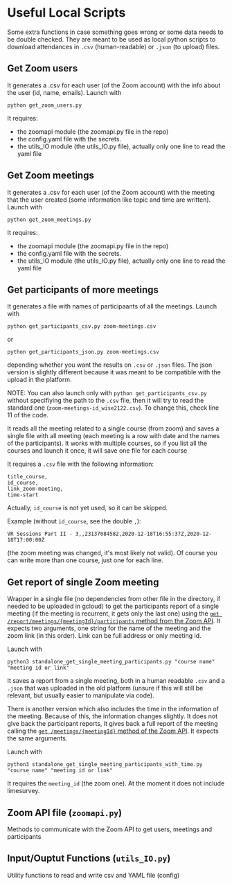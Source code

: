 # Useful Local Scripts

Some extra functions in case something goes wrong or some data needs to be double checked.
They are meant to be used as local python scripts to download attendances in `.csv` (human-readable) or `.json` (to upload) files.

## Get Zoom users

It generates a .csv for each user (of the Zoom account) with the info about the user (id, name, emails).
Launch with
```
python get_zoom_users.py
```

It requires:
- the zoomapi module (the zoomapi.py file in the repo)
- the config.yaml file with the secrets.
- the utils_IO module (the utils_IO.py file), actually only one line to read the yaml file

## Get Zoom meetings
It generates a .csv for each user (of the Zoom account) with the meeting that the user created (some information like topic and time are written).
Launch with
```
python get_zoom_meetings.py
```

It requires:
- the zoomapi module (the zoomapi.py file in the repo)
- the config.yaml file with the secrets.
- the utils_IO module (the utils_IO.py file), actually only one line to read the yaml file

## Get participants of more meetings
It generates a file with names of participaants of all the meetings.
Launch with
```
python get_participants_csv.py zoom-meetings.csv
```
or
```
python get_participants_json.py zoom-meetings.csv
```
depending whether you want the results on `.csv` or `.json` files.
The json version is slightly different because it was meant to be compatible with the upload in the platform.

NOTE: You can also launch only with `python get_participants_csv.py` without specifiying the path to the `.csv` file, then it will try to read the standard one (`zoom-meetings-id_wise2122.csv`). To change this, check line 11 of the code.

It reads all the meeting related to a single course (from zoom) and saves a single file with all meeting (each meeting is a row with date and the names of the participants).
It works with multiple courses, so if you list all the courses and launch it once, it will save one file for each course

It requires a `.csv` file with the following information:
```
title_course,
id_course,
link_zoom-meeting,
time-start
```
Actually, `id_course` is not yet used, so it can be skipped.

Example (without `id_course`, see the double `,`):
```
VR Sessions Part II - 3,,23137084582,2020-12-18T16:55:37Z,2020-12-18T17:00:00Z
```
(the zoom meeting was changed, it's most likely not valid). Of course you can write more than one course, just one for each line.


## Get report of single Zoom meeting
Wrapper in a single file (no dependencies from other file in the directory, if needed to be uploaded in gcloud) to get the participants report of a single meeting (if the meeting is recurrent, it gets only the last one) using the [`get /report/meetings/{meetingId}/participants` method from the Zoom API](https://marketplace.zoom.us/docs/api-reference/zoom-api/reports/reportmeetingparticipants).
It expects two arguments, one string for the name of the meeting and the zoom link (in this order). Link can be full address or only meeting id.

Launch with
```
python3 standalone_get_single_meeting_participants.py "course name" "meeting id or link"
```

It saves a report from a single meeting, both in a human readable `.csv` and a `.json` that was uploaded in the old platform (unsure if this will still be relevant, but usually easier to manipulate via code).

There is another version which also includes the time in the information of the meeting. Because of this, the information changes slightly.
It does not give back the participant reports, it gives back a full report of the meeting calling the [`get /meetings/{meetingId}` method of the Zoom API](https://marketplace.zoom.us/docs/api-reference/zoom-api/meetings/meeting).
It expects the same arguments.

Launch with
```
python3 standalone_get_single_meeting_participants_with_time.py "course name" "meeting id or link"
```

It requires the `meeting_id` (the zoom one). At the moment it does not include limesurvey.


## Zoom API file (`zoomapi.py`)
Methods to communicate with the Zoom API to get users, meetings and participants

## Input/Ouptut Functions (`utils_IO.py`)
Utility functions to read and write csv and YAML file (config)
